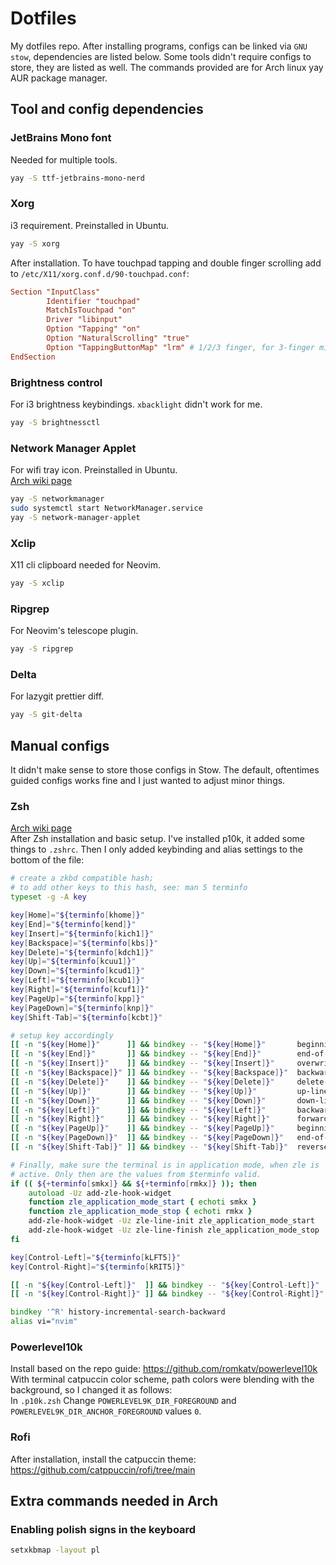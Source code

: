 # Dotfiles
My dotfiles repo. After installing programs,
configs can be linked via `GNU stow`,
dependencies are listed below.
Some tools didn't require configs to store, they are listed as well.
The commands provided are for Arch linux yay AUR package manager.

## Tool and config dependencies

### JetBrains Mono font
Needed for multiple tools.
```sh
yay -S ttf-jetbrains-mono-nerd
```

### Xorg
i3 requirement. Preinstalled in Ubuntu.
```sh
yay -S xorg
```
After installation.
To have touchpad tapping and double finger scrolling add to `/etc/X11/xorg.conf.d/90-touchpad.conf`:
```conf
Section "InputClass"
        Identifier "touchpad"
        MatchIsTouchpad "on"
        Driver "libinput"
        Option "Tapping" "on"
        Option "NaturalScrolling" "true"
        Option "TappingButtonMap" "lrm" # 1/2/3 finger, for 3-finger middle lrm
EndSection
```

### Brightness control
For i3 brightness keybindings. `xbacklight` didn't work for me.
```sh
yay -S brightnessctl
```

### Network Manager Applet
For wifi tray icon. Preinstalled in Ubuntu.  
[Arch wiki page](https://wiki.archlinux.org/title/NetworkManager)
```sh
yay -S networkmanager
sudo systemctl start NetworkManager.service
yay -S network-manager-applet
```

### Xclip
X11 cli clipboard needed for Neovim.
```sh
yay -S xclip
```

### Ripgrep
For Neovim's telescope plugin.
```sh
yay -S ripgrep
```

### Delta
For lazygit prettier diff.
```sh
yay -S git-delta
```

## Manual configs
It didn't make sense to store those configs in Stow.
The default, oftentimes guided configs works fine and I just wanted to adjust minor things.

### Zsh
[Arch wiki page](https://wiki.archlinux.org/title/zsh)  
After Zsh installation and basic setup.
I've installed p10k, it added some things to `.zshrc`.
Then I only added keybinding and alias settings to the bottom of the file:
```zsh
# create a zkbd compatible hash;
# to add other keys to this hash, see: man 5 terminfo
typeset -g -A key

key[Home]="${terminfo[khome]}"
key[End]="${terminfo[kend]}"
key[Insert]="${terminfo[kich1]}"
key[Backspace]="${terminfo[kbs]}"
key[Delete]="${terminfo[kdch1]}"
key[Up]="${terminfo[kcuu1]}"
key[Down]="${terminfo[kcud1]}"
key[Left]="${terminfo[kcub1]}"
key[Right]="${terminfo[kcuf1]}"
key[PageUp]="${terminfo[kpp]}"
key[PageDown]="${terminfo[knp]}"
key[Shift-Tab]="${terminfo[kcbt]}"

# setup key accordingly
[[ -n "${key[Home]}"      ]] && bindkey -- "${key[Home]}"       beginning-of-line
[[ -n "${key[End]}"       ]] && bindkey -- "${key[End]}"        end-of-line
[[ -n "${key[Insert]}"    ]] && bindkey -- "${key[Insert]}"     overwrite-mode
[[ -n "${key[Backspace]}" ]] && bindkey -- "${key[Backspace]}"  backward-delete-char
[[ -n "${key[Delete]}"    ]] && bindkey -- "${key[Delete]}"     delete-char
[[ -n "${key[Up]}"        ]] && bindkey -- "${key[Up]}"         up-line-or-history
[[ -n "${key[Down]}"      ]] && bindkey -- "${key[Down]}"       down-line-or-history
[[ -n "${key[Left]}"      ]] && bindkey -- "${key[Left]}"       backward-char
[[ -n "${key[Right]}"     ]] && bindkey -- "${key[Right]}"      forward-char
[[ -n "${key[PageUp]}"    ]] && bindkey -- "${key[PageUp]}"     beginning-of-buffer-or-history
[[ -n "${key[PageDown]}"  ]] && bindkey -- "${key[PageDown]}"   end-of-buffer-or-history
[[ -n "${key[Shift-Tab]}" ]] && bindkey -- "${key[Shift-Tab]}"  reverse-menu-complete

# Finally, make sure the terminal is in application mode, when zle is
# active. Only then are the values from $terminfo valid.
if (( ${+terminfo[smkx]} && ${+terminfo[rmkx]} )); then
	autoload -Uz add-zle-hook-widget
	function zle_application_mode_start { echoti smkx }
	function zle_application_mode_stop { echoti rmkx }
	add-zle-hook-widget -Uz zle-line-init zle_application_mode_start
	add-zle-hook-widget -Uz zle-line-finish zle_application_mode_stop
fi

key[Control-Left]="${terminfo[kLFT5]}"
key[Control-Right]="${terminfo[kRIT5]}"

[[ -n "${key[Control-Left]}"  ]] && bindkey -- "${key[Control-Left]}"  backward-word
[[ -n "${key[Control-Right]}" ]] && bindkey -- "${key[Control-Right]}" forward-word

bindkey '^R' history-incremental-search-backward
alias vi="nvim"
```

### Powerlevel10k
Install based on the repo guide: https://github.com/romkatv/powerlevel10k  
With terminal catpuccin color scheme,
path colors were blending with the background,
so I changed it as follows:  
In `.p10k.zsh` Change `POWERLEVEL9K_DIR_FOREGROUND` and `POWERLEVEL9K_DIR_ANCHOR_FOREGROUND` values `0`.

### Rofi
After installation, install the catpuccin theme: https://github.com/catppuccin/rofi/tree/main

## Extra commands needed in Arch
### Enabling polish signs in the keyboard
```sh
setxkbmap -layout pl
```

